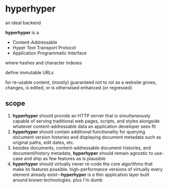 # hyperhyper
an ideal backend

**hyperhyper** is a 
- Content-Addressable 
- Hyper Text Transport Protocol 
- Application Programmatic Interface

where hashes and character indexes

define immutable URLs

for re-usable content, (mostly) guaranteed not to rot as a website grows, changes, is edited, or is otherwised enhanced (or regressed)

## scope
1. **hyperhyper** should provide an HTTP server that is simultaneously capable of serving traditional web pages, scripts, and styles alongside whatever content-addressable data an application developer sees fit
2. **hyperhyper** should contain additional functionality for querying document version histories and displaying document metadata such as original paths, edit dates, etc.
3. besides documents, content-addressable document histories, and document/history metadata, **hyperhyper** should remain agnostic to use-case and ship as few features as is plausible
4. **hyperhyper** should virtually never re-code the core algorithms that make its features possible. high-performance versions of virtually every element already exist--**hyperhyper** is a thin application layer built around known technologies. plus I'm dumb
